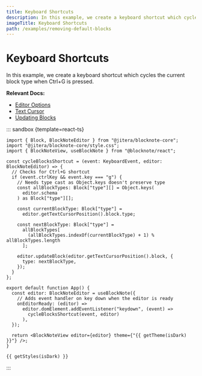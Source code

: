 ```yaml
---
title: Keyboard Shortcuts
description: In this example, we create a keyboard shortcut which cycles the current block type.
imageTitle: Keyboard Shortcuts
path: /examples/removing-default-blocks
---
```


<script setup>
import { useData } from 'vitepress';
import { getTheme, getStyles } from "../demoUtils";

const { isDark } = useData();
</script>

# Keyboard Shortcuts

In this example, we create a keyboard shortcut which cycles the current block type when Ctrl+G is pressed.

**Relevant Docs:**

- [Editor Options](/docs/editor#editor-options)
- [Text Cursor](/docs/cursor-selections#text-cursor)
- [Updating Blocks](/docs/manipulating-blocks#updating-blocks)

::: sandbox {template=react-ts}

```typescript-vue /App.tsx
import { Block, BlockNoteEditor } from "@jitera/blocknote-core";
import "@jitera/blocknote-core/style.css";
import { BlockNoteView, useBlockNote } from "@blocknote/react";

const cycleBlocksShortcut = (event: KeyboardEvent, editor: BlockNoteEditor) => {
  // Checks for Ctrl+G shortcut
  if (event.ctrlKey && event.key === "g") {
    // Needs type cast as Object.keys doesn't preserve type
    const allBlockTypes: Block["type"][] = Object.keys(
      editor.schema
    ) as Block["type"][];

    const currentBlockType: Block["type"] =
      editor.getTextCursorPosition().block.type;

    const nextBlockType: Block["type"] =
      allBlockTypes[
        (allBlockTypes.indexOf(currentBlockType) + 1) % allBlockTypes.length
      ];

    editor.updateBlock(editor.getTextCursorPosition().block, {
      type: nextBlockType,
    });
  }
};

export default function App() {
  const editor: BlockNoteEditor = useBlockNote({
    // Adds event handler on key down when the editor is ready
    onEditorReady: (editor) =>
      editor.domElement.addEventListener("keydown", (event) =>
        cycleBlocksShortcut(event, editor)
      ),
  });

  return <BlockNoteView editor={editor} theme={"{{ getTheme(isDark) }}"} />;
}
```

```css-vue /styles.css [hidden]
{{ getStyles(isDark) }}
```

:::
